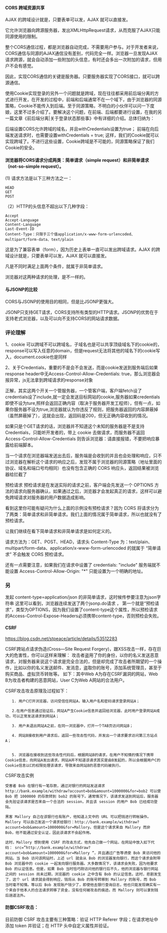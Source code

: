 #### CORS  跨域资源共享

AJAX 的跨域设计就是，只要表单可以发，AJAX 就可以直接发。

它允许浏览器向跨源服务器，发出XMLHttpRequest请求，从而克服了AJAX只能同源使用的限制。

整个CORS通信过程，都是浏览器自动完成，不需要用户参与。对于开发者来说，CORS通信与同源的AJAX通信没有差别，代码完全一样。浏览器一旦发现AJAX请求跨源，就会自动添加一些附加的头信息，有时还会多出一次附加的请求，但用户不会有感觉。

因此，实现CORS通信的关键是服务器。只要服务器实现了CORS接口，就可以跨源通信。


使用Cookie实现登录的另外一个问题就是跨域，现在往往都采用前后端分离的方式进行开发，在开发的过程中，前端和后端通常不在一个域下，由于浏览器的同源策略，Cookie不能传入到后端。至于同源策略，不明白的小伙伴可以问一下度娘，这里不过多介绍了。要解决这个问题，在前端、后端都要进行设置，在我的另一篇文章《前后端分离|关于登录状态那些事》中有详细的介绍。总体归纳为：

后端设置CORS允许跨域的域名，并且withCredentials设置为true；
前端在向后端发送请求时，也需要设置withCredentials = true;
这样，我们的Cookie就可以实现跨域了。不进行这些设置，Cookie跨域是不可能的，同源策略保证了我们Cookie的安全。



#### 浏览器将CORS请求分成两类：简单请求（simple request）和非简单请求（not-so-simple request）。



(1) 请求方法是以下三种方法之一：
```
HEAD
GET
POST
```
（2）HTTP的头信息不超出以下几种字段：
```
Accept
Accept-Language
Content-Language
Last-Event-ID
Content-Type：只限于三个值application/x-www-form-urlencoded、multipart/form-data、text/plain
```

这是为了兼容表单（form），因为历史上表单一直可以发出跨域请求。AJAX 的跨域设计就是，只要表单可以发，AJAX 就可以直接发。

凡是不同时满足上面两个条件，就属于非简单请求。

浏览器对这两种请求的处理，是不一样的。


#### 与JSONP的比较

CORS与JSONP的使用目的相同，但是比JSONP更强大。

JSONP只支持GET请求，CORS支持所有类型的HTTP请求。JSONP的优势在于支持老式浏览器，以及可以向不支持CORS的网站请求数据。

### 评论理解
1、cookie 可以跨域不可以跨域名，子域名也是可以共享顶级域名下的cookie的，response可以写入任意的domain，但是request无法将其他的域名下的cookie写入，document.cookie也是同样

2、关于Credentials，重要的不是会不会发送，而是cookie发送到服务端后如果response header中无Access-Control-Allow-Credentials: true，那么浏览器会报异常，js无法拿到跨域请求的response对象


正解，其实这两个开关一个管服务器，一个管客户端，客户端fetch设了credentials设了include,就一定会发送目标网站的cookie,服务器如果credentials即使不设为ture,照样会返回正确内容（取决于服务器开发工程师），但有一点，如果你服务器不设为true,浏览器就认为你违反了规则，把服务器返回的内容屏蔽掉（虽然屏蔽掉了），这就会出现，返回码是200，但无正确内容收到的情况。

如果只是个GET请求的话，浏览器并不知道这个未知的服务器是不是支持 Credentials，只能听开发者的，带上 cookie 去做请求，而服务器不返回 Access-Control-Allow-Credentials 则告诉浏览器：请直接报错，不要把响应暴露给前端脚本。

当一个请求在浏览器端发送出去后，服务端是会收到的并且也会处理和响应，只不过浏览器在解析这个请求的响应之后，发现不属于浏览器的同源策略（地址里面的协议、域名和端口号均相同）也没有包含正确的 CORS 响应头，返回结果被浏览器给拦截了


预检请求
预检请求是在发送实际的请求之前，客户端会先发送一个 OPTIONS 方法的请求向服务器确认，如果通过之后，浏览器才会发起真正的请求，这样可以避免跨域请求对服务器的用户数据造成影响。

看到这里你可能有疑问为什么上面的示例没有预检请求？因为 CORS 将请求分为了两类：简单请求和非简单请求。我们上面的情况属于简单请求，所以也就没有了预检请求。

让我们继续在看下简单请求和非简单请求是如何定义的。

请求方法为：GET、POST、HEAD，请求头 Content-Type 为：text/plain、multipart/form-data、application/x-www-form-urlencoded 的就属于 “简单请求” 不会触发 CORS 预检请求。


还有一点需要注意，如果我们在请求中设置了 credentials: "include" 服务端就不能设置 Access-Control-Allow-Origin: "*" 只能设置为一个明确的地址。

### 另 
发起 content-type=application/json 的非简单请求，这时候传参要注意为json字符串
这里可以看到，浏览器连续发送了两个jsonp.do请求 ， 第一个就是“预检请求”，类型为OPTIONS，因为我们设置了content-type这个属性，所以预检请求的Access-Control-Expose-Headers必须携带content-type，否则预检会失败。

#### CSRF 
https://blog.csdn.net/stpeace/article/details/53512283

CSRF跨站点请求伪造(Cross—Site Request Forgery)，跟XSS攻击一样，存在巨大的危害性，你可以这样来理解：
       攻击者盗用了你的身份，以你的名义发送恶意请求，对服务器来说这个请求是完全合法的，但是却完成了攻击者所期望的一个操作，比如以你的名义发送邮件、发消息，盗取你的账号，添加系统管理员，甚至于购买商品、虚拟货币转账等。 如下：其中Web A为存在CSRF漏洞的网站，Web B为攻击者构建的恶意网站，User C为Web A网站的合法用户。

  CSRF攻击攻击原理及过程如下：

       1. 用户C打开浏览器，访问受信任网站A，输入用户名和密码请求登录网站A；

       2.在用户信息通过验证后，网站A产生Cookie信息并返回给浏览器，此时用户登录网站A成功，可以正常发送请求到网站A；

       3. 用户未退出网站A之前，在同一浏览器中，打开一个TAB页访问网站B；

       4. 网站B接收到用户请求后，返回一些攻击性代码，并发出一个请求要求访问第三方站点A；


       5. 浏览器在接收到这些攻击性代码后，根据网站B的请求，在用户不知情的情况下携带Cookie信息，向网站A发出请求。网站A并不知道该请求其实是由B发起的，所以会根据用户C的Cookie信息以C的权限处理该请求，导致来自网站B的恶意代码被执行。

 CSRF攻击实例

    受害者 Bob 在银行有一笔存款，通过对银行的网站发送请求 http://bank.example/withdraw?account=bob&amount=1000000&for=bob2 可以使 Bob 把 1000000 的存款转到 bob2 的账号下。通常情况下，该请求发送到网站后，服务器会先验证该请求是否来自一个合法的 session，并且该 session 的用户 Bob 已经成功登陆。

    黑客 Mallory 自己在该银行也有账户，他知道上文中的 URL 可以把钱进行转帐操作。Mallory 可以自己发送一个请求给银行：http://bank.example/withdraw?account=bob&amount=1000000&for=Mallory。但是这个请求来自 Mallory 而非 Bob，他不能通过安全认证，因此该请求不会起作用。

    这时，Mallory 想到使用 CSRF 的攻击方式，他先自己做一个网站，在网站中放入如下代码： src=”http://bank.example/withdraw?account=bob&amount=1000000&for=Mallory ”，并且通过广告等诱使 Bob 来访问他的网站。当 Bob 访问该网站时，上述 url 就会从 Bob 的浏览器发向银行，而这个请求会附带 Bob 浏览器中的 cookie 一起发向银行服务器。大多数情况下，该请求会失败，因为他要求 Bob 的认证信息。但是，如果 Bob 当时恰巧刚访问他的银行后不久，他的浏览器与银行网站之间的 session 尚未过期，浏览器的 cookie 之中含有 Bob 的认证信息。这时，悲剧发生了，这个 url 请求就会得到响应，钱将从 Bob 的账号转移到 Mallory 的账号，而 Bob 当时毫不知情。等以后 Bob 发现账户钱少了，即使他去银行查询日志，他也只能发现确实有一个来自于他本人的合法请求转移了资金，没有任何被攻击的痕迹。而 Mallory 则可以拿到钱后逍遥法外。 


#### 防御CSRF攻击：

目前防御 CSRF 攻击主要有三种策略：验证 HTTP Referer 字段；在请求地址中添加 token 并验证；在 HTTP 头中自定义属性并验证。





